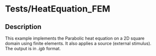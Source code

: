 # Tests/HeatEquation_FEM

## Description
This example implements the Parabolic heat equation on a 2D square domain using finite elements.
It also applies a source (external stimulus).
The output is in *.igb* format.


